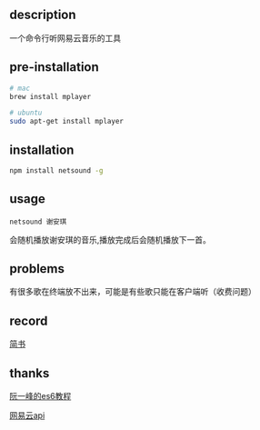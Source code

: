 ## description
一个命令行听网易云音乐的工具

## pre-installation
```bash
# mac
brew install mplayer

# ubuntu
sudo apt-get install mplayer
```

## installation
```bash
npm install netsound -g
```

## usage
```
netsound 谢安琪
```
会随机播放谢安琪的音乐,播放完成后会随机播放下一首。

## problems
有很多歌在终端放不出来，可能是有些歌只能在客户端听（收费问题）

## record
[简书](http://www.jianshu.com/p/116acbd568ec)

## thanks
[阮一峰的es6教程](http://es6.ruanyifeng.com/)

[网易云api](https://github.com/Binaryify/NeteaseCloudMusicApi/blob/master/LICENSE)
